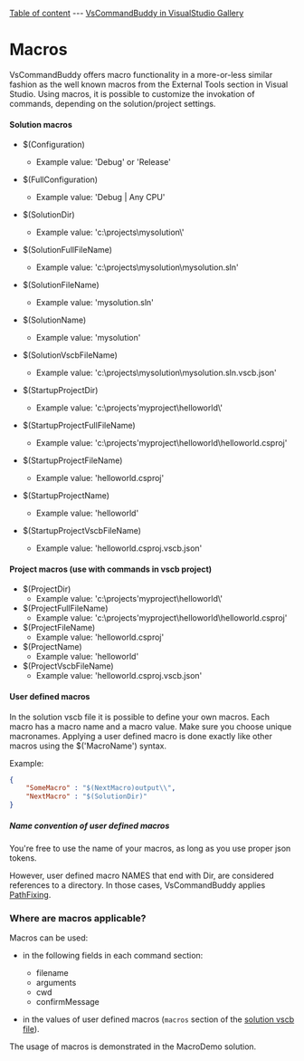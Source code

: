 [Table of content](_toc.md) --- [VsCommandBuddy in VisualStudio Gallery](http://visualstudiogallery.msdn.microsoft.com/f5da988e-2ec1-4061-a569-46d09733c668) 
# Macros

VsCommandBuddy offers macro functionality in a more-or-less similar fashion as the well known macros from the External Tools section in Visual Studio.
Using macros, it is possible to customize the invokation of commands, depending on the solution/project settings.

#### Solution macros
- $(Configuration)
	- Example value:  'Debug' or 'Release'
- $(FullConfiguration)
	- Example value:  'Debug | Any CPU' 
- $(SolutionDir)
	- Example value:  'c:\\projects\\mysolution\\' 
- $(SolutionFullFileName)
	- Example value:  'c:\\projects\\mysolution\\mysolution.sln' 
- $(SolutionFileName)
	- Example value:  'mysolution.sln' 
- $(SolutionName)
	- Example value:  'mysolution' 
- $(SolutionVscbFileName)
	- Example value:  'c:\\projects\\mysolution\\mysolution.sln.vscb.json' 


- $(StartupProjectDir)
	- Example value:  'c:\\projects\'myproject\\helloworld\\' 
- $(StartupProjectFullFileName)
	- Example value:  'c:\\projects\'myproject\\helloworld\\helloworld.csproj' 
- $(StartupProjectFileName)
	- Example value:  'helloworld.csproj' 
- $(StartupProjectName)
	- Example value:  'helloworld' 
- $(StartupProjectVscbFileName)
	- Example value:  'helloworld.csproj.vscb.json' 

#### Project macros (use with commands in vscb project)
- $(ProjectDir)
	- Example value:  'c:\\projects\'myproject\\helloworld\\' 
- $(ProjectFullFileName)
	- Example value:  'c:\\projects\'myproject\\helloworld\\helloworld.csproj' 
- $(ProjectFileName)
	- Example value:  'helloworld.csproj' 
- $(ProjectName)
	- Example value:  'helloworld' 
- $(ProjectVscbFileName)
	- Example value:  'helloworld.csproj.vscb.json' 


#### User defined macros
In the solution vscb file it is possible to define your own macros. Each macro has a macro name and a macro value. Make sure you choose unique macronames.
Applying a user defined macro is done exactly like other macros using the $('MacroName') syntax.

Example:
```json
{
	"SomeMacro" : "$(NextMacro)output\\",
	"NextMacro" : "$(SolutionDir)"
}

```

##### Name convention of user defined macros
You're free to use the name of your macros, as long as you use proper json tokens.

However, user defined macro NAMES that end with Dir, are considered references to a directory.
In those cases, VsCommandBuddy applies [PathFixing](pathfixing.md).


### Where are macros applicable?
Macros can be used:
- in the following fields in each command section:
  - filename
  - arguments
  - cwd
  - confirmMessage

- in the values of user defined macros (`macros` section of the [solution vscb file](vscbfiles.md)).

The usage of macros is demonstrated in the MacroDemo solution.
